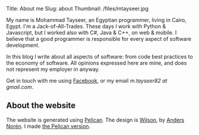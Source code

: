 Title: About me
Slug: about
Thumbnail: /files/mtayseer.jpg

My name is Mohammad Tayseer, an Egyptian programmer, living in Cairo, Egypt. I'm a Jack-of-All-Trades. These days I work with Python & Javascript, but I worked also with C#, Java & C++, on web & mobile. I believe that a good programmer is responsible for every aspect of software development.

In this blog I write about all aspects of software: from code best practices to the economy of software. All opinions expressed here are mine, and does not represent my employer in anyway.

Get in touch with me using [Facebook](http://www.facebook.com/mohammad.tayseer), or my email _m.tayseer82 at gmail.com_.


## About the website

The website is generated using [Pelican](http://docs.getpelican.com/). The design is [Wilson](http://www.andersnoren.se/teman/wilson-wordpress-theme/), by [Anders Norén](http://www.andersnoren.se/). 
I made [the Pelican version](https://github.com/mtayseer/pelican-wilson).

